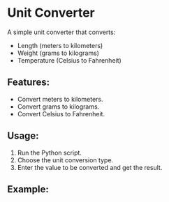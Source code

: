 # Unit Converter

A simple unit converter that converts:
- Length (meters to kilometers)
- Weight (grams to kilograms)
- Temperature (Celsius to Fahrenheit)

## Features:
- Convert meters to kilometers.
- Convert grams to kilograms.
- Convert Celsius to Fahrenheit.

## Usage:
1. Run the Python script.
2. Choose the unit conversion type.
3. Enter the value to be converted and get the result.

## Example:
